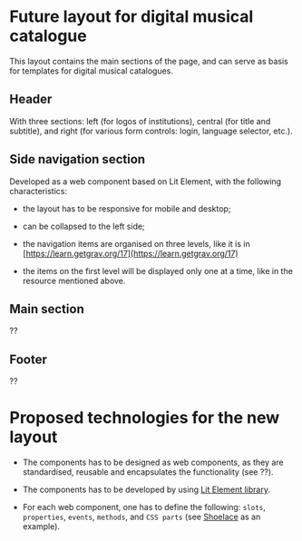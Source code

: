 # Future layout for digital musical catalogue

This layout contains the main sections of the page, and can serve as basis for templates for digital musical catalogues.

## Header

With three sections: left (for logos of institutions), central (for title and subtitle), and right (for various form controls: login, language selector, etc.).

## Side navigation section

Developed as a web component based on Lit Element, with the following characteristics:

* the layout has to be responsive for mobile and desktop;

* can be collapsed to the left side;

* the navigation items are organised on three levels, like it is in [https://learn.getgrav.org/17](https://learn.getgrav.org/17)

* the items on the first level will be displayed only one at a time, like in the resource mentioned above.


## Main section

??

## Footer

??


# Proposed technologies for the new layout

* The components has to be designed as web components, as they are standardised, reusable and encapsulates the functionality (see ??).

* The components has to be developed by using [Lit Element library](https://lit.dev/).

* For each web component, one has to define the following: ```slots```, ```properties```, ```events```, ```methods```, and ```CSS parts``` (see [Shoelace](https://shoelace.style) as an example).
